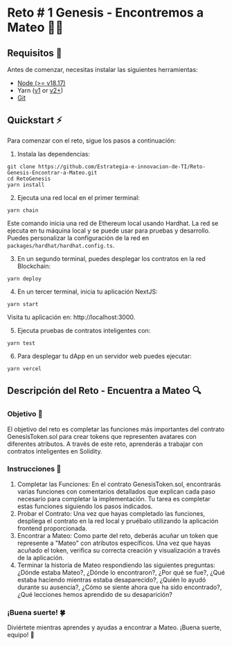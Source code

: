 # Reto # 1 Genesis - Encontremos a Mateo 🕵️‍♂️

## Requisitos 🚀

Antes de comenzar, necesitas instalar las siguientes herramientas:

- [Node (>= v18.17)](https://nodejs.org/en/download/)
- Yarn ([v1](https://classic.yarnpkg.com/en/docs/install/) or [v2+](https://yarnpkg.com/getting-started/install))
- [Git](https://git-scm.com/downloads)

## Quickstart ⚡

Para comenzar con el reto, sigue los pasos a continuación:

1. Instala las dependencias:

```
git clone https://github.com/Estrategia-e-innovacion-de-TI/Reto-Genesis-Encontrar-a-Mateo.git
cd RetoGenesis
yarn install
```

2. Ejecuta una red local en el primer terminal:

```
yarn chain
```

Este comando inicia una red de Ethereum local usando Hardhat. La red se ejecuta en tu máquina local y se puede usar para pruebas y desarrollo. Puedes personalizar la configuración de la red en `packages/hardhat/hardhat.config.ts`.

3. En un segundo terminal, puedes desplegar los contratos en la red Blockchain:

```
yarn deploy
```

4. En un tercer terminal, inicia tu aplicación NextJS:

```
yarn start
```

Visita tu aplicación en: http://localhost:3000. 

5.  Ejecuta pruebas de contratos inteligentes con:

```
yarn test
```

6. Para desplegar tu dApp en un servidor web puedes ejecutar:
```
yarn vercel
```


## Descripción del Reto - Encuentra a Mateo 🔍 

### Objetivo 🎯

El objetivo del reto es completar las funciones más importantes del contrato GenesisToken.sol para crear tokens que representen avatares con diferentes atributos. A través de este reto, aprenderás a trabajar con contratos inteligentes en Solidity.

### Instrucciones  📝

1. Completar las Funciones: En el contrato GenesisToken.sol, encontrarás varias funciones con comentarios detallados que explican cada paso necesario para completar la implementación. Tu tarea es completar estas funciones siguiendo los pasos indicados.
2. Probar el Contrato: Una vez que hayas completado las funciones, despliega el contrato en la red local y pruébalo utilizando la aplicación frontend proporcionada.
3. Encontrar a Mateo: Como parte del reto, deberás acuñar un token que represente a "Mateo" con atributos específicos. Una vez que hayas acuñado el token, verifica su correcta creación y visualización a través de la aplicación.
4. Terminar la historia de Mateo respondiendo las siguientes preguntas: ¿Dónde estaba Mateo?, ¿Dónde lo encontraron?, ¿Por qué se fue?, ¿Qué estaba haciendo mientras estaba desaparecido?, ¿Quién lo ayudó durante su ausencia?, ¿Cómo se siente ahora que ha sido encontrado?, ¿Qué lecciones hemos aprendido de su desaparición?

### ¡Buena suerte! 🍀
Diviértete mientras aprendes y ayudas a encontrar a Mateo. ¡Buena suerte, equipo! 🚀

